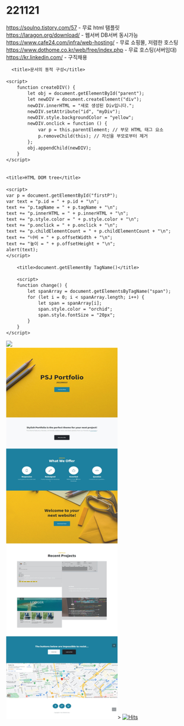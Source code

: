 # 221121
https://soulno.tistory.com/57                     - 무료 html 탬플릿
https://laragon.org/download/                   -  웹서버 DB서버 동시가능
https://www.cafe24.com/infra/web-hosting/ - 무료 쇼핑몰, 저렴한 호스팅
https://www.dothome.co.kr/web/free/index.php - 무료 호스팅(서버임대)
https://kr.linkedin.com/                             - 구직채용

      <title>문서의 동적 구성</title>

    <script>
        function createDIV() {
            let obj = document.getElementById("parent");
            let newDIV = document.createElement("div");
            newDIV.innerHTML = "새로 생성된 Div입니다.";
            newDIV.setAttribute("id", "myDiv");
            newDIV.style.backgroundColor = "yellow";
            newDIV.onclick = function () {
                var p = this.parentElement; // 부모 HTML 태그 요소
                p.removeChild(this); // 자신을 부모로부터 제거
            };
            obj.appendChild(newDIV);
        }
    </script>


    <title>HTML DOM tree</title>
    
	<script>
	var p = document.getElementById("firstP");
	var text = "p.id = " + p.id + "\n";
	text += "p.tagName = " + p.tagName + "\n";
	text += "p.innerHTML = " + p.innerHTML + "\n";
	text += "p.style.color = " + p.style.color + "\n";
	text += "p.onclick = " + p.onclick + "\n";
	text += "p.childElementCount = " + p.childElementCount + "\n";
	text += "너비 = " + p.offsetWidth + "\n";
	text += "높이 = " + p.offsetHeight + "\n";
	alert(text);
	</script>

        <title>document.getElementBy TagName()</title>
	
        <script>
        function change() {
            let spanArray = document.getElementsByTagName("span");
            for (let i = 0; i < spanArray.length; i++) {
                let span = spanArray[i];
                span.style.color = "orchid";
                span.style.fontSize = "20px";
            }
        }
    </script>
<a href="https://packsunjun.github.io/221121/"><img src="https://img.shields.io/badge/Github-3DDC84?style=flat-square&logo=GitHub&logoColor=white"/></a><br>
<img src="웹 캡처_25-11-2022_144944_.jpeg" width="300" height="1000">>
[![Hits](https://hits.seeyoufarm.com/api/count/incr/badge.svg?url=https%3A%2F%2Fgithub.com%2Fpacksunjun%2F221121&count_bg=%23C8C83D&title_bg=%23FF0000&icon=&icon_color=%23FF00C7&title=%EC%A1%B0%ED%9A%8C%EC%88%98&edge_flat=true)](https://hits.seeyoufarm.com)
